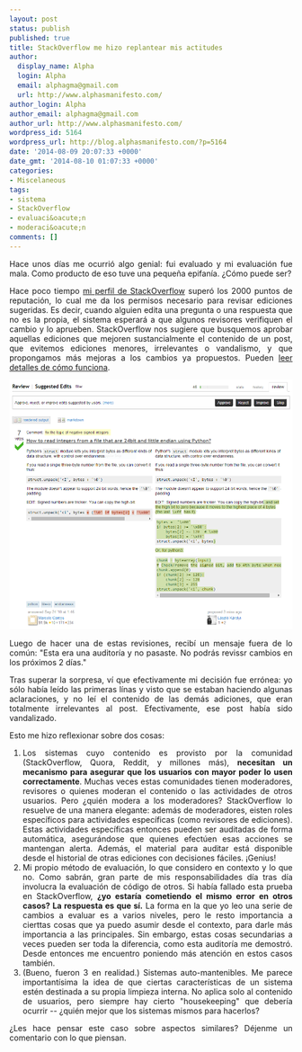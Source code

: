 ```yaml
---
layout: post
status: publish
published: true
title: StackOverflow me hizo replantear mis actitudes
author:
  display_name: Alpha
  login: Alpha
  email: alphagma@gmail.com
  url: http://www.alphasmanifesto.com/
author_login: Alpha
author_email: alphagma@gmail.com
author_url: http://www.alphasmanifesto.com/
wordpress_id: 5164
wordpress_url: http://blog.alphasmanifesto.com/?p=5164
date: '2014-08-09 20:07:33 +0000'
date_gmt: '2014-08-10 01:07:33 +0000'
categories:
- Miscelaneous
tags:
- sistema
- StackOverflow
- evaluaci&oacute;n
- moderaci&oacute;n
comments: []
---
```

<p style="text-align: justify;">Hace unos d&iacute;as me ocurri&oacute; algo genial: fui evaluado y mi evaluaci&oacute;n fue mala.&nbsp;Como producto de eso tuve una peque&ntilde;a epifan&iacute;a. &iquest;C&oacute;mo puede ser?</p>
<p><!--more--></p>
<p style="text-align: justify;">Hace poco tiempo <a href="http://stackoverflow.com/users/147507/alpha">mi perfil de StackOverflow</a> super&oacute; los 2000 puntos de reputaci&oacute;n, lo cual me da los permisos necesario para revisar ediciones sugeridas. Es decir, cuando alguien edita una pregunta o una respuesta que no es la propia, el sistema esperar&aacute; a que algunos revisores verifiquen el cambio y lo aprueben. StackOverflow nos sugiere que busquemos aprobar aquellas ediciones que mejoren sustancialmente el contenido de un post, que evitemos ediciones menores, irrelevantes o vandalismo, y que propongamos m&aacute;s mejoras a los cambios ya propuestos. Pueden <a href="http://meta.stackexchange.com/questions/76251/how-do-suggested-edits-work">leer detalles de c&oacute;mo funciona</a>.</p>

![](/assets/suggestedEdit.png)

<p style="text-align: justify;">Luego de hacer&nbsp;una de estas revisiones, recib&iacute; un mensaje fuera de lo com&uacute;n: "Esta era una auditor&iacute;a y no pasaste. No podr&aacute;s revissr cambios en los pr&oacute;ximos 2 d&iacute;as."</p>
<p style="text-align: justify;">Tras superar la sorpresa, v&iacute; que efectivamente mi decisi&oacute;n fue err&oacute;nea: yo s&oacute;lo hab&iacute;a le&iacute;do las primeras l&iacute;nas y visto que se estaban haciendo algunas aclaraciones, y no le&iacute; el contenido de las dem&aacute;s adiciones, que eran totalmente irrelevantes al post. Efectivamente, ese post hab&iacute;a sido vandalizado.</p>
<p style="text-align: justify;">Esto me hizo reflexionar sobre dos cosas:</p>
<ol style="text-align: justify;">
<li>Los sistemas cuyo contenido es provisto por la comunidad (StackOverflow, Quora, Reddit, y millones m&aacute;s),&nbsp;<strong>necesitan un mecanismo para asegurar que los usuarios con mayor poder lo usen correctamente</strong>. Muchas veces estas comunidades tienen moderadores, revisores o quienes moderan el contenido o las actividades de otros usuarios. Pero &iquest;qui&eacute;n modera a los moderadores? StackOverflow lo resuelve de una manera elegante: adem&aacute;s de moderadores, eisten roles espec&iacute;ficos para actividades espec&iacute;ficas (como revisores de ediciones). Estas actividades espec&iacute;ficas entonces pueden ser auditadas de forma autom&aacute;tica, asegur&aacute;ndose que quienes efect&uacute;en esas acciones se mantengan alerta. Adem&aacute;s, el material para auditar est&aacute; disponible desde el historial de otras ediciones con decisiones f&aacute;ciles. &iexcl;Genius!</li>
<li>Mi propio m&eacute;todo de evaluaci&oacute;n, lo que considero en contexto y lo que no. Como sabr&aacute;n, gran parte de mis responsabilidades d&iacute;a tras d&iacute;a involucra la evaluaci&oacute;n de c&oacute;digo de otros. Si hab&iacute;a fallado esta prueba en StackOverflow, <strong>&iquest;yo estar&iacute;a cometiendo el mismo error en otros casos? La respuesta es que s&iacute;.</strong> La forma en la que yo leo una serie de cambios a evaluar es a varios niveles, pero le resto importancia a cierttas cosas que ya puedo asumir desde el contexto, para darle m&aacute;s importancia a las principales. Sin embargo, estas cosas secundarias a veces pueden ser toda la diferencia, como esta auditor&iacute;a me demostr&oacute;. Desde entonces me encuentro poniendo m&aacute;s atenci&oacute;n en estos casos tambi&eacute;n.</li>
<li>(Bueno, fueron 3 en realidad.) Sistemas auto-mantenibles. Me parece important&iacute;sima la idea de que ciertas caracter&iacute;sticas de un sistema est&eacute;n destinada a su propia limpieza interna. No aplica solo al contenido de usuarios, pero siempre hay cierto "housekeeping" que deber&iacute;a ocurrir -- &iquest;qui&eacute;n mejor que los sistemas mismos para hacerlos?</li>
</ol>
<p style="text-align: justify;">&iquest;Les hace pensar este caso sobre aspectos similares? D&eacute;jenme un comentario con lo que piensan.</p>
